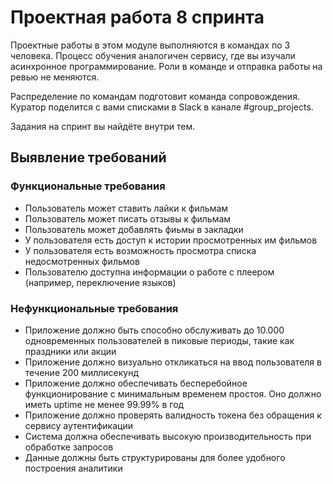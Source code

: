 # Проектная работа 8 спринта

Проектные работы в этом модуле выполняются в командах по 3 человека. Процесс обучения аналогичен сервису, где вы изучали асинхронное программирование. Роли в команде и отправка работы на ревью не меняются.

Распределение по командам подготовит команда сопровождения. Куратор поделится с вами списками в Slack в канале #group_projects.

Задания на спринт вы найдёте внутри тем.


## Выявление требований

### Функциональные требования
- Пользователь может ставить лайки к фильмам
- Пользователь может писать отзывы к фильмам
- Пользователь может добавлять фиьмы в закладки
- У пользователя есть доступ к истории просмотренных им фильмов
- У пользователя есть возможность просмотра списка недосмотренных фильмов
- Пользователю доступна информации о работе с плеером (например, переключение языков)

### Нефункциональные требования
- Приложение должно быть способно обслуживать до 10.000 одновременных пользователей в пиковые периоды, такие как праздники или акции
- Приложение должно визуально откликаться на ввод пользователя в течение 200 миллисекунд
- Приложение должно обеспечивать бесперебойное функционирование с минимальным временем простоя. Оно должно иметь uptime не менее 99.99% в год
- Приложение должно проверять валидность токена без обращения к сервису аутентификации
- Система должна обеспечивать высокую производительность при обработке запросов
- Данные должны быть структурированы для более удобного построения аналитики

